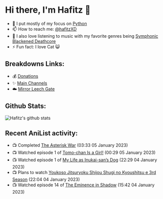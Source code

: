 # Hi there, I'm Hafitz 👋
- 🐍 I put mostly of my focus on [Python](https://python.org)
- 📫 How to reach me: [@hafitzXD](https://t.me/hafitzXD)
- 🎵 I also love listening to music with my favorite genres being [Symphonic Blackened Deathcore](https://youtu.be/qyYmS_iBcy4)
- ⚡ Fun fact: I love Cat 😺

## Breakdowns Links:
- 💰 [Donations](https://t.me/TheBreakdowns/2)
- ✨ [Main Channels](https://t.me/TheBreakdowns)
- ☁️ [Mirror Leech Gate](https://t.me/BreakdownsGate)

## Github Stats:
![Hafitz's github stats](https://github-readme-stats.vercel.app/api?username=breakdowns&show_icons=true&count_private=true&bg_color=00000000&text_color=777)

## Recent AniList activity:
<!-- ANILIST_ACTIVITY:start -->

-   📺 Completed [The Asterisk War](https://anilist.co/anime/21131) (03:33 05 January 2023)
-   📺 Watched episode 1 of [Tomo-chan Is a Girl!](https://anilist.co/anime/151806) (00:29 05 January 2023)
-   📺 Watched episode 1 of [My Life as Inukai-san’s Dog](https://anilist.co/anime/146346) (22:29 04 January 2023)
-   📺 Plans to watch [Youkoso Jitsuryoku Shijou Shugi no Kyoushitsu e 3rd Season](https://anilist.co/anime/146066) (22:04 04 January 2023)
-   📺 Watched episode 14 of [The Eminence in Shadow](https://anilist.co/anime/130298) (15:42 04 January 2023)

<!-- ANILIST_ACTIVITY:end -->
